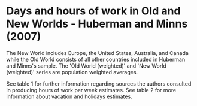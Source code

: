 # Days and hours of work in Old and New Worlds - Huberman and Minns (2007)

The New World includes Europe, the United States, Australia, and Canada while the Old World consists of all other countries included in Huberman and Minns's sample. The 'Old World (weighted)' and 'New World (weighted)' series are population weighted averages.

See table 1 for further information regarding sources the authors consulted in producing hours of work per week estimates.
See table 2 for more information about vacation and holidays estimates.